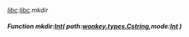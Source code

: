 _[libc](../../modules/libc/libc-module.md):[libc](../../modules/libc/libc-module.md).mkdir_
##### Function mkdir:[Int](../../modules/wonkey/wonkey-types-int.md)( path:[wonkey.types.Cstring](../../modules/wonkey/wonkey-types-cstring.md),mode:[Int](../../modules/wonkey/wonkey-types-int.md) )

